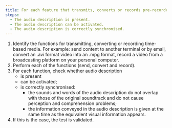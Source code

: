 ```yaml
---
title: For each feature that transmits, converts or records pre-recorded time-based media with synchronised audio description, at the end of the process does the audio description meet these conditions?
steps:
  - The audio description is present.
  - The audio description can be activated.
  - The audio description is correctly synchronised.
---
```


1. Identify the functions for transmitting, converting or recording time-based media. For example: send content to another terminal or by email, convert an .avi format video into an .mpg format, record a video from a broadcasting platform on your personal computer.
2. Perform each of the functions (send, convert and record).
3. For each function, check whether audio description
   - is present
   - can be activated;
   - is correctly synchronised:
      - the sounds and words of the audio description do not overlap with those of the original soundtrack and do not cause perception and comprehension problems;
      - the information conveyed in the audio description is given at the same time as the equivalent visual information appears.
4. If this is the case, the test is validated.
